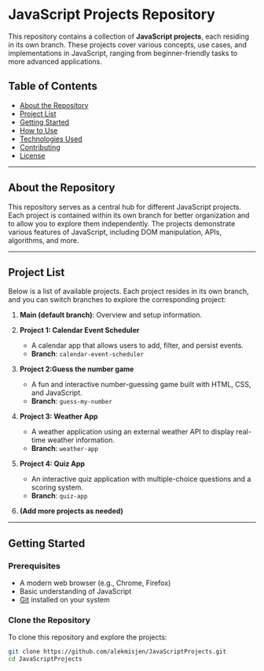 # JavaScript Projects Repository

This repository contains a collection of **JavaScript projects**, each residing in its own branch. These projects cover various concepts, use cases, and implementations in JavaScript, ranging from beginner-friendly tasks to more advanced applications.

## Table of Contents

- [About the Repository](#about-the-repository)
- [Project List](#project-list)
- [Getting Started](#getting-started)
- [How to Use](#how-to-use)
- [Technologies Used](#technologies-used)
- [Contributing](#contributing)
- [License](#license)

---

## About the Repository

This repository serves as a central hub for different JavaScript projects. Each project is contained within its own branch for better organization and to allow you to explore them independently. The projects demonstrate various features of JavaScript, including DOM manipulation, APIs, algorithms, and more.

---

## Project List

Below is a list of available projects. Each project resides in its own branch, and you can switch branches to explore the corresponding project:

1. **Main (default branch)**: Overview and setup information.
2. **Project 1: Calendar Event Scheduler**

   - A calendar app that allows users to add, filter, and persist events.
   - **Branch**: `calendar-event-scheduler`

3. **Project 2:Guess the number game**

   - A fun and interactive number-guessing game built with HTML, CSS, and JavaScript.
   - **Branch**: `guess-my-number`

4. **Project 3: Weather App**

   - A weather application using an external weather API to display real-time weather information.
   - **Branch**: `weather-app`

5. **Project 4: Quiz App**

   - An interactive quiz application with multiple-choice questions and a scoring system.
   - **Branch**: `quiz-app`

6. **(Add more projects as needed)**

---

## Getting Started

### Prerequisites

- A modern web browser (e.g., Chrome, Firefox)
- Basic understanding of JavaScript
- [Git](https://git-scm.com/) installed on your system

### Clone the Repository

To clone this repository and explore the projects:

```bash
git clone https://github.com/alekmisjen/JavaScriptProjects.git
cd JavaScriptProjects
```
